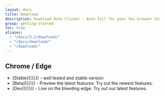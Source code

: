 ```yaml
---
layout: docs
title: Download
description: Download Auto Clicker - Auto Fill for your fav browser Chrome and Edge
group: getting-started
toc: true
aliases:
  - "/docs/3.1/download/"
  - "/docs/download/"
  - "/download/"
---
```


## Chrome / Edge
- [Stable]({{<param download.chrome.stable>}})  - well tested and stable version
- [Beta]({{<param download.chrome.beta>}}) - Preview the latest features: Try out the newest features. 
- [Dev]({{<param download.chrome.dev>}}) - Live on the bleeding edge: Try out our latest features. 
